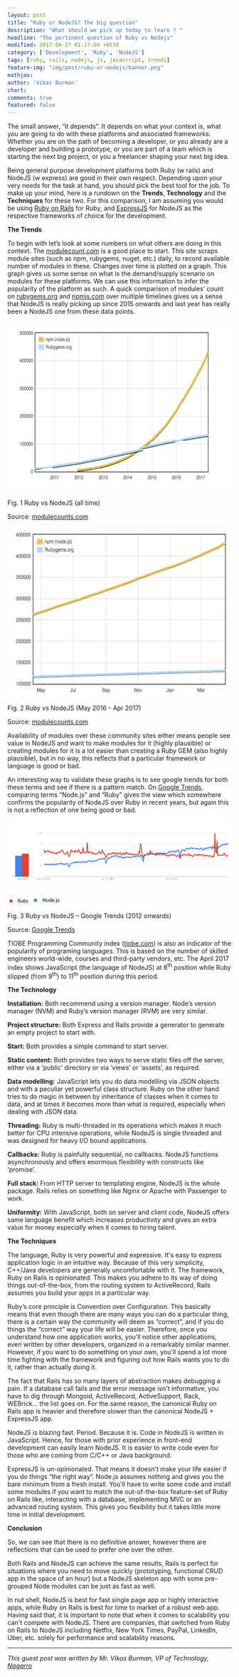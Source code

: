 ```yaml
---
layout: post
title: "Ruby or NodeJS? The big question"
description: "What should we pick up today to learn ? "
headline: "The pertinent question of Ruby vs Nodejs"
modified: 2017-04-27 01:17:09 +0530
category: ['Development', 'Ruby', 'NodeJS']
tags: [ruby, rails, nodejs, js, javascript, trends]
feature-img: "img/post/ruby-or-nodejs/banner.png"
mathjax:
author: 'Vikas Burman'
chart: 
comments: true
featured: false
---
```

The small answer, “it depends”. It depends on what your context is, what
you are going to do with these platforms and associated frameworks.
Whether you are on the path of becoming a developer, or you already are
a developer and building a prototype, or you are part of a team which is
starting the next big project, or you a freelancer shaping your next big
idea.

Being general purpose development platforms both Ruby (w rails) and
NodeJS (w express) are good in their own respect. Depending upon your
very needs for the task at hand, you should pick the best tool for the
job. To make up your mind, here is a rundown on the **Trends**,
**Technology** and the **Techniques** for these two. For this
comparison, I am assuming you would be using [Ruby on
Rails](http://rubyonrails.org/) for Ruby, and
[ExpressJS](https://expressjs.com/) for NodeJS as the respective
frameworks of choice for the development.

**The Trends**

To begin with let’s look at some numbers on what others are doing in
this context. The [modulecount.com](http://www.modulecounts.com/) is a
good place to start. This site scraps module sites (such as npm,
rubygems, nuget, etc.) daily, to record available number of modules in
these. Changes over time is plotted on a graph. This graph gives us some
sense on what is the demand/supply scenario on modules for these
platforms. We can use this information to infer the popularity of the
platform as such. A quick comparison of modules’ count on
[rubygems.org](https://rubygems.org/) and
[npmjs.com](https://www.npmjs.com/) over multiple timelines gives us a
sense that NodeJS is really picking up since 2015 onwards and last year
has really been a NodeJS one from these data points.

<p style="text-align: center;" align="center">
<img src="/img/post/ruby-or-nodejs/node-ruby-modules.png" width="601" height="382" />

Fig. 1 Ruby vs NodeJS (all time)
</p>

Source: [modulecounts.com](http://www.modulecounts.com/)

<p style="text-align: center;" align="center">
<img src="/img/post/ruby-or-nodejs/image1.png" width="601" height="382" />

Fig. 2 Ruby vs NodeJS (May 2016 - Apr 2017)
</p>

Source: [modulecounts.com](http://www.modulecounts.com/)

Availability of modules over these community sites either means people
see value in NodeJS and want to make modules for it (highly plausible)
or creating modules for it is a lot easier than creating a Ruby GEM
(also highly plausible), but in no way, this reflects that a particular
framework or language is good or bad.

An interesting way to validate these graphs is to see google trends for
both these terms and see if there is a pattern match. On [Google
Trends](https://trends.google.com/trends/), comparing terms “Node.js”
and “Ruby” gives the view which somewhere confirms the popularity of
NodeJS over Ruby in recent years, but again this is not a reflection of
one being good or bad.

<p style="text-align: center;" align="center">
<img src="/img/post/ruby-or-nodejs/image2.png" width="601" height="151" />

<img src="/img/post/ruby-or-nodejs/image3.png" width="53" height="17" /><img src="/img/post/ruby-or-nodejs/image4.png" width="72" height="22" />

Fig. 3 Ruby vs NodeJS – Google Trends (2012 onwards)
</p>

Source: [Google Trends](https://trends.google.com/trends/)

TIOBE Programming Community index
([tiobe.com](https://www.tiobe.com/tiobe-index/)) is also an indicator
of the popularity of programing languages. This is based on the number
of skilled engineers world-wide, courses and third-party vendors, etc.
The April 2017 index shows JavaScript (the language of NodeJS) at
8<sup>th</sup> position while Ruby slipped (from 9<sup>th</sup>) to
11<sup>th</sup> position during this period.

**The Technology**

**Installation:** Both recommend using a version manager. Node’s version
manager (NVM) and Ruby’s version manager (RVM) are very similar.

**Project structure:** Both Express and Rails provide a generator to
generate an empty project to start with.

**Start:** Both provides a simple command to start server.

**Static content:** Both provides two ways to serve static files off the
server, either via a ‘public’ directory or via ‘views’ or ‘assets’, as
required.

**Data modelling:** JavaScript lets you do data modelling via JSON
objects and with a peculiar yet powerful class structure. Ruby on the
other hand tries to do magic in between by inheritance of classes when
it comes to data, and at times it becomes more than what is required,
especially when dealing with JSON data.

**Threading:** Ruby is multi-threaded in its operations which makes it
much better for CPU intensive operations, while NodeJS is single
threaded and was designed for heavy I/O bound applications.

**Callbacks:** Ruby is painfully sequential, no callbacks. NodeJS
functions asynchronously and offers enormous flexibility with constructs
like ‘promise’.

**Full stack:** From HTTP server to templating engine, NodeJS is the
whole package. Rails relies on something like Nginx or Apache with
Passenger to work.

**Uniformity:** With JavaScript, both on server and client code, NodeJS
offers same language benefit which increases productivity and gives an
extra value for money especially when it comes to hiring talent.

**The Techniques**

The language, Ruby is very powerful and expressive. It's easy to express
application logic in an intuitive way. Because of this very simplicity,
C++/Java developers are generally uncomfortable with it. The framework,
Ruby on Rails is opinionated. This makes you adhere to its way of doing
things out-of-the-box, from the routing system to ActiveRecord, Rails
assumes you build your apps in a particular way.

Ruby’s core principle is Convention over Configuration. This basically
means that even though there are many ways you can do a particular
thing, there is a certain way the community will deem as “correct”, and
if you do things the “correct” way your life will be easier. Therefore,
once you understand how one application works, you’ll notice other
applications, even written by other developers, organized in a
remarkably similar manner. However, if you want to do something on your
own, you'll spend a lot more time fighting with the framework and
figuring out how Rails wants you to do it, rather than actually doing
it.

The fact that Rails has so many layers of abstraction makes debugging a
pain. If a database call fails and the error message isn't informative,
you have to dig through Mongoid, ActiveRecord, ActiveSupport, Rack,
WEBrick... the list goes on. For the same reason, the canonical Ruby on
Rails app is heavier and therefore slower than the canonical NodeJS +
ExpressJS app.

NodeJS is blazing fast. Period. Because it is. Code in NodeJS is written
in JavaScript. Hence, for those with prior experience in front-end
development can easily learn NodeJS. It is easier to write code even for
those who are coming from C/C++ or Java background.

ExpressJS is un-opinionated. That means it doesn’t make your life easier
if you do things “the right way”. Node.js assumes nothing and gives you
the bare minimum from a fresh install. You'll have to write some code
and install some modules if you want to match the out-of-the-box
feature-set of Ruby on Rails like, interacting with a database,
implementing MVC or an advanced routing system. This gives you
flexibility but it takes little more time in initial development.

**Conclusion**

So, we can see that there is no definitive answer, however there are
reflections that can be used to prefer one over the other.

Both Rails and NodeJS can achieve the same results, Rails is perfect for
situations where you need to move quickly (prototyping, functional CRUD
app in the space of an hour) but a NodeJS skeleton app with some
pre-grouped Node modules can be just as fast as well.

In nut shell, NodeJS is best for fast single page app or highly
interactive apps, while Ruby on Rails is best for time to market of a
robust web app. Having said that, it is important to note that when it
comes to scalability you can't compete with NodeJS. There are companies,
that switched from Ruby on Rails to NodeJS including Netflix, New York
Times, PayPal, LinkedIn, Uber, etc. solely for performance and
scalability reasons.

----
_This guest post was written by Mr. Vikas Burman, VP of Technology, [Nagarro](http://nagarro.com)_

